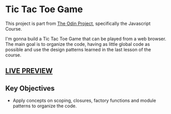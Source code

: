 # Tic Tac Toe Game
This project is part from [The Odin Project](https://www.theodinproject.com/lessons/node-path-javascript-tic-tac-toe), specifically the Javascript Course.

I'm gonna build a Tic Tac Toe Game that can be played from a web browser. The main goal is to organize the code, having as little global code as possible and use the design patterns learned in the last lesson of the course.

## [LIVE PREVIEW](https://bast1ann.github.io/tic-tac-toe/)

## Key Objectives
* Apply concepts on scoping, closures, factory functions and module patterns to organize the code.
